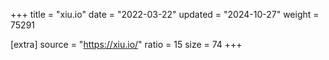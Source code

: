 +++
title = "xiu.io"
date = "2022-03-22"
updated = "2024-10-27"
weight = 75291

[extra]
source = "https://xiu.io/"
ratio = 15
size = 74
+++
